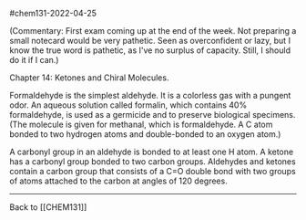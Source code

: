 #chem131-2022-04-25

(Commentary:  First exam coming up at the end of the week.  Not preparing a small notecard would be very pathetic.  Seen as overconfident or lazy, but I know the true word is pathetic, as I've no surplus of capacity.  Still, I should do it if I can.)

Chapter 14:  Ketones and Chiral Molecules.

Formaldehyde is the simplest aldehyde.  It is a colorless gas with a pungent odor.  An aqueous solution called formalin, which contains 40% formaldehyde, is used as a germicide and to preserve biological specimens. (The molecule is given for methanal, which is formaldehyde.  A C atom bonded to two hydrogen atoms and double-bonded to an oxygen atom.)

A carbonyl group in an aldehyde is bonded to at least one H atom.  A ketone has a carbonyl group bonded to two carbon groups.  Aldehydes and ketones contain a carbon group that consists of a C=O double bond with two groups of atoms attached to the carbon at angles of 120 degrees.



---
Back to [[CHEM131]]